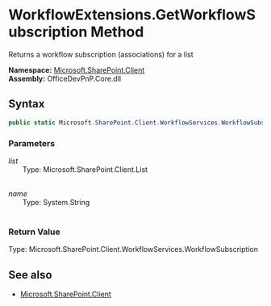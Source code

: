 # WorkflowExtensions.GetWorkflowSubscription Method  
Returns a workflow subscription (associations) for a list  

**Namespace:** [Microsoft.SharePoint.Client](Microsoft.SharePoint.Client.md)  
**Assembly:** OfficeDevPnP.Core.dll  
## Syntax
```C#
public static Microsoft.SharePoint.Client.WorkflowServices.WorkflowSubscription GetWorkflowSubscription(List list, String name)
```
### Parameters
*list*  
&emsp;&emsp;Type: Microsoft.SharePoint.Client.List  
&emsp;&emsp;  
  
*name*  
&emsp;&emsp;Type: System.String  
&emsp;&emsp;  
  
### Return Value
Type: Microsoft.SharePoint.Client.WorkflowServices.WorkflowSubscription  


## See also
- [Microsoft.SharePoint.Client](Microsoft.SharePoint.Client.md)
